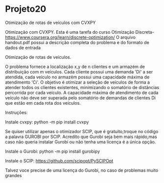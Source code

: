 # Projeto20
Otimização de rotas de veículos com CVXPY

Otimização com CVXPY. Esta é uma tarefa do curso Otimização Discreta- https://www.coursera.org/learn/discrete-optimization/ O arquivo handout.pdf possui a descrição completa do problema e do formato de dados de entrada

Otimização de rotas de veículos.

O problema fornece a localização x,y de n clientes e um armazém de distribuição com m veículos. Cada cliente possui uma demanda 'Di' a ser atendida, cada veículo no armazém possui uma capacidade máxima de atendimento 'Ci'. O objetivo é otimizar a seleção de veículos de forma a atender todos os clientes existentes, minimizando
o somatório de distâncias percorrida por cada veículo. A capacidade máxima de atendimento de cada veículo não deve ser superada pelo somatório de demandas de clientes Di que estão em cada rota dos veículos.

Instruções:

Instale cvxpy: python -m pip install cvxpy

Se quiser utilizar apenas o otimizador SCIP, que é gratuito,troque no código a palavra GUROBI por SCIP. Acredito
que Gurobi seja bem mais rápido,mas caso não queria instalar Gurobi ou não tenha uma licença é a única opção.

Instale o Gurobi: python -m pip install gurobipy

Instale o SCIP: https://github.com/scipopt/PySCIPOpt

Talvez voce precise de uma licença do Gurobi, no caso de problemas muito grandes
